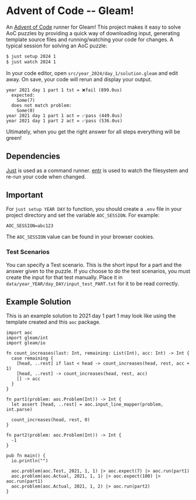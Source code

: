 # Advent of Code -- Gleam!

An [Advent of Code](https://adventofcode.com) runner for Gleam! This project makes it easy to solve AoC puzzles by providing a quick way of downloading input, generating template source files and running/watching your code for changes. A typical session for solving an AoC puzzle:

```bash
$ just setup 2024 1
$ just watch 2024 1
```

In your code editor, open `src/year_2024/day_1/solution.gleam` and edit away. On save, your code will rerun and display your output.

```
year 2021 day 1 part 1 tst = ❌fail (899.0us)
  expected:
    Some(7)
  does not match problem:
    Some(0)
year 2021 day 1 part 1 act = ✅pass (449.0us)
year 2021 day 1 part 2 act = ✅pass (536.0us)
```

Ultimately, when you get the right answer for all steps everything will be green!

## Dependencies

[Just](https://just.systems) is used as a command runner. [entr](https://github.com/eradman/entr) is used to watch the filesystem and re-run your code when changed.

## Important

For `just setup YEAR DAY` to function, you should create a `.env` file in your project directory and set the variable `AOC_SESSION`. For example:

```
AOC_SESSION=abc123
```

The `AOC_SESSION` value can be found in your browser cookies.

### Test Scenarios

You can specify a Test scenario. This is the short input for a part and the answer given to the puzzle. If you choose to do the test scenarios, you must create the input for that test manually. Place it in `data/year_YEAR/day_DAY/input_test_PART.txt` for it to be read correctly.

## Example Solution

This is an example solution to 2021 day 1 part 1 may look like using the template created and this `aoc` package.

```gleam
import aoc
import gleam/int
import gleam/io

fn count_increases(last: Int, remaining: List(Int), acc: Int) -> Int {
  case remaining {
    [head, ..rest] if last < head -> count_increases(head, rest, acc + 1)
    [head, ..rest] -> count_increases(head, rest, acc)
    [] -> acc
  }
}

fn part1(problem: aoc.Problem(Int)) -> Int {
  let assert [head, ..rest] = aoc.input_line_mapper(problem, int.parse)

  count_increases(head, rest, 0)
}

fn part2(problem: aoc.Problem(Int)) -> Int {
  -1
}

pub fn main() {
  io.println("")

  aoc.problem(aoc.Test, 2021, 1, 1) |> aoc.expect(7) |> aoc.run(part1)
  aoc.problem(aoc.Actual, 2021, 1, 1) |> aoc.expect(100) |> aoc.run(part1)
  aoc.problem(aoc.Actual, 2021, 1, 2) |> aoc.run(part2)
}
```
